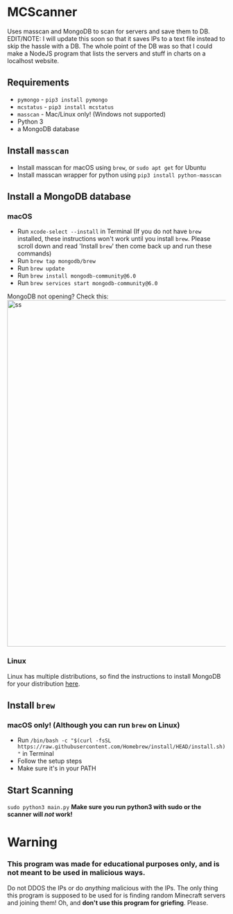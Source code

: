 # MCScanner
Uses masscan and MongoDB to scan for servers and save them to DB.
EDIT/NOTE: I will update this soon so that it saves IPs to a text file instead to skip the hassle with a DB. The whole point of the DB was so that I could make a NodeJS program that lists the servers and stuff in charts on a localhost website.

## Requirements
* `pymongo` - `pip3 install pymongo`
* `mcstatus` - `pip3 install mcstatus`
* `masscan` - Mac/Linux only! (Windows not supported)
* Python 3
* a MongoDB database 

## Install `masscan`
* Install masscan for macOS using `brew`, or `sudo apt get` for Ubuntu
* Install masscan wrapper for python using `pip3 install python-masscan`

## Install a MongoDB database
### macOS
* Run `xcode-select --install` in Terminal
(If you do not have `brew` installed, these instructions won't work until you install `brew`. Please scroll down and read 'Install `brew`' then come back up and run these commands)
* Run `brew tap mongodb/brew`
* Run `brew update`
* Run `brew install mongodb-community@6.0`
* Run `brew services start mongodb-community@6.0`

MongoDB not opening? Check this:
<img width="799" alt="ss" src="https://user-images.githubusercontent.com/69256931/206896713-ce3f5270-c4a0-4f62-b1fa-e2015ff6cdd8.png">
### Linux
Linux has multiple distributions, so find the instructions to install MongoDB for your distribution [here](https://www.mongodb.com/docs/manual/administration/install-on-linux/).

## Install `brew`
### macOS only! (Although you can run `brew` on Linux)
* Run `/bin/bash -c "$(curl -fsSL https://raw.githubusercontent.com/Homebrew/install/HEAD/install.sh)"` in Terminal
* Follow the setup steps
* Make sure it's in your PATH

## Start Scanning
`sudo python3 main.py`
**Make sure you run python3 with sudo or the scanner will *not* work!**

# Warning
### **This program was made for educational purposes only, and is not meant to be used in malicious ways**. 
Do not DDOS the IPs or do *anything* malicious with the IPs. The only thing this program is supposed to be used for is finding random Minecraft servers and joining them!
Oh, and **don't use this program for griefing**. Please.
